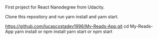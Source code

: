 First project for React Nanodegree from Udacity.

Clone this repository and run yarn install and yarn start.

https://github.com/lucascostadev1996/My-Reads-App.git
cd My-Reads-App
yarn install or npm install
yarn start or npm start
